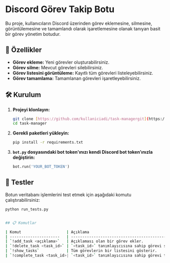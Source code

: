 # Discord Görev Takip Botu

Bu proje, kullanıcıların Discord üzerinden görev eklemesine, silmesine, görüntülemesine ve tamamlandı olarak işaretlemesine olanak tanıyan basit bir görev yönetim botudur.

## 🚀 Özellikler

- **Görev ekleme:** Yeni görevler oluşturabilirsiniz.
- **Görev silme:** Mevcut görevleri silebilirsiniz.
- **Görev listesini görüntüleme:** Kayıtlı tüm görevleri listeleyebilirsiniz.
- **Görev tamamlama:** Tamamlanan görevleri işaretleyebilirsiniz.

## 🛠️ Kurulum

1. **Projeyi klonlayın:**

   ```bash
   git clone [https://github.com/kullaniciadi/task-managergit](https://github.com/kullaniciadi/task-manager.git)
   cd task-manager
   ```

2. **Gerekli paketleri yükleyin:**

   ```bash
   pip install -r requirements.txt

   ```

3. **`bot.py` dosyasındaki bot token'ınızı kendi Discord bot token’ınızla değiştirin:**

   ```python
   bot.run('YOUR_BOT_TOKEN')
   ```

## 🧪 Testler

Botun veritabanı işlemlerini test etmek için aşağıdaki komutu çalıştırabilirsiniz:

```bash
python run_tests.py


## 📋 Komutlar

| Komut                    | Açıklama                                                               |
| ----------------------   | -------------------------------------------------------                |
| `!add_task <açıklama>`   | Açıklaması olan bir görev ekler.                                       |
| `!delete_task <task_id>` | `<task_id>` tanımlayıcısına sahip görevi siler.                        |
| `!show_tasks`            | Tüm görevlerin bir listesini gösterir.                                 |
| `!complete_task <task_id>| `<task_id>` tanımlayıcısına sahip görevi tamamlandı olarak işaretler.  |

```
